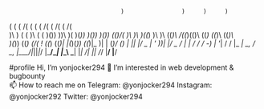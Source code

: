 
                                   )                )     )     )  
 (                (             ( /(    (   (    ( /(  ( /(  ( /(  
 )\ )   (    (    )\   (    (   )\())  ))\  )(   )(_)) )\()) )\()) 
(()/(   )\   )\ )((_)  )\   )\ ((_)\  /((_)(()\ ((_)  ((_)\ ((_)\  
 )(_)) ((_) _(_/(  !  ((_) ((_)| |(_)(_))   ((_)|_  )| | (_)/ _(_) 
| || |/ _ \| ' \))| |/ _ \/ _| | / / / -_) | '_| / / |_  _| \_, /  
 \_, |\___/|_||_|_/ |\___/\__| |_\_\ \___| |_|  /___|  |_|   /_/ 
 |__/           |__/                                             
 
 
 
#profile
 Hi, I’m yonjocker294
 👀 I’m interested in web development & bugbounty  
 📫 How to reach me on Telegram: @yonjocker294
                       Instagram: @yonjocker292
                       Twitter: @yonjocker294
